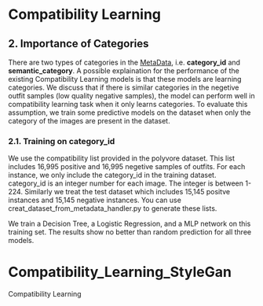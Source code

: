 # Compatibility Learning



## 2. Importance of Categories

There are two types of categories in the [MetaData](https://drive.google.com/file/d/13-J4fAPZahauaGycw3j_YvbAHO7tOTW5/view), i.e. **category_id** and **semantic_category**.
A possible explaination for the performance of the existing Compatibility Learning models is that these models are learning categories. We discuss that if there is similar categories in the negetive outfit samples (low quality negative samples), the model can perform well in compatibility learning task when it only learns categories. To evaluate this assumption, we train some predictive models on the dataset when only the category of the images are present in the dataset.

### 2.1. Training on category_id
We use the compatibility list provided in the polyvore dataset. This list includes 16,995 positive and 16,995 negetive samples of outfits. For each instance, we only include the category_id in the training dataset. category_id is an integer number for each image. The integer is between 1-224. Similarly we treat the test dataset which includes 15,145 positve instances and 15,145 negative instances. You can use creat_dataset_from_metadata_handler.py to generate these lists.

We train a Decision Tree, a Logistic Regression, and a MLP network on this training set. The results show no better than random prediction for all three models.





# Compatibility_Learning_StyleGan
Compatibility Learning 
